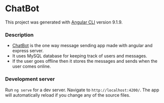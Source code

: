 # ChatBot

This project was generated with [Angular CLI](https://github.com/angular/angular-cli) version 9.1.9.

### Description

- [ChatBot](https://dazzling-saguaro-21294.herokuapp.com/) is the one way message sending app made with angular and express server.
- It uses MySQL database for keeping track of users and messages.
- If the user goes offline then it stores the messages and sends when the user comes online.

### Development server

Run `ng serve` for a dev server. Navigate to `http://localhost:4200/`. The app will automatically reload if you change any of the source files.
